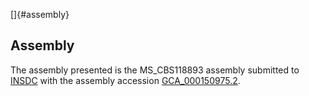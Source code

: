 []{#assembly}

Assembly
--------

The assembly presented is the MS\_CBS118893 assembly submitted to
[INSDC](http://www.insdc.org) with the assembly accession
[GCA\_000150975.2](http://www.ebi.ac.uk/ena/data/view/GCA_000150975.2).
